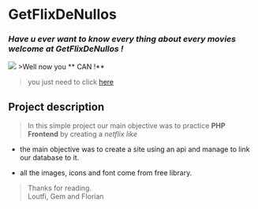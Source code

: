 # **GetFlixDeNullos**   

### *Have u ever want to know every thing about every movies welcome at GetFlixDeNullos !*

<img src="https://media1.giphy.com/media/v1.Y2lkPTc5MGI3NjExajBod2piZG0xZmd0N3NwaGtlenByZ2V2MjRvZWkxcjVpdHl5YzgzYiZlcD12MV9pbnRlcm5hbF9naWZfYnlfaWQmY3Q9Zw/bGgsc5mWoryfgKBx1u/giphy.webp">
>Well now you ** CAN !**   

>you just need to click <a href="https://regarde-online.preview-domain.com/public/index.php">here</a>  

## Project description

>In this simple project our main objective was to practice **PHP** **Frontend** by creating a *netflix like*

* the main objective was to create a site using an api and manage to link our database to it.
 

* all the images, icons and font come from free library.  
          
>Thanks for reading.   
>Loutfi, Gem and Florian    

 
